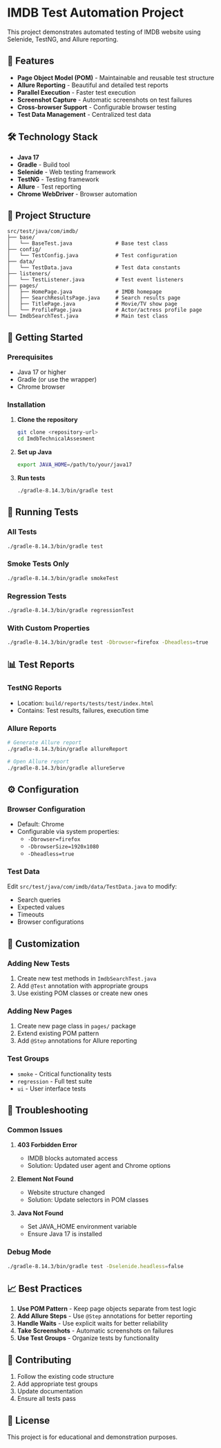 # IMDB Test Automation Project

This project demonstrates automated testing of IMDB website using Selenide, TestNG, and Allure reporting.

## 🚀 Features

- **Page Object Model (POM)** - Maintainable and reusable test structure
- **Allure Reporting** - Beautiful and detailed test reports
- **Parallel Execution** - Faster test execution
- **Screenshot Capture** - Automatic screenshots on test failures
- **Cross-browser Support** - Configurable browser testing
- **Test Data Management** - Centralized test data

## 🛠️ Technology Stack

- **Java 17**
- **Gradle** - Build tool
- **Selenide** - Web testing framework
- **TestNG** - Testing framework
- **Allure** - Test reporting
- **Chrome WebDriver** - Browser automation

## 📁 Project Structure

```
src/test/java/com/imdb/
├── base/
│   └── BaseTest.java              # Base test class
├── config/
│   └── TestConfig.java            # Test configuration
├── data/
│   └── TestData.java              # Test data constants
├── listeners/
│   └── TestListener.java          # Test event listeners
├── pages/
│   ├── HomePage.java              # IMDB homepage
│   ├── SearchResultsPage.java     # Search results page
│   ├── TitlePage.java             # Movie/TV show page
│   └── ProfilePage.java           # Actor/actress profile page
└── ImdbSearchTest.java            # Main test class
```

## 🚀 Getting Started

### Prerequisites

- Java 17 or higher
- Gradle (or use the wrapper)
- Chrome browser

### Installation

1. **Clone the repository**
   ```bash
   git clone <repository-url>
   cd ImdbTechnicalAssesment
   ```

2. **Set up Java**
   ```bash
   export JAVA_HOME=/path/to/your/java17
   ```

3. **Run tests**
   ```bash
   ./gradle-8.14.3/bin/gradle test
   ```

## 🧪 Running Tests

### All Tests
```bash
./gradle-8.14.3/bin/gradle test
```

### Smoke Tests Only
```bash
./gradle-8.14.3/bin/gradle smokeTest
```

### Regression Tests
```bash
./gradle-8.14.3/bin/gradle regressionTest
```

### With Custom Properties
```bash
./gradle-8.14.3/bin/gradle test -Dbrowser=firefox -Dheadless=true
```

## 📊 Test Reports

### TestNG Reports
- Location: `build/reports/tests/test/index.html`
- Contains: Test results, failures, execution time

### Allure Reports
```bash
# Generate Allure report
./gradle-8.14.3/bin/gradle allureReport

# Open Allure report
./gradle-8.14.3/bin/gradle allureServe
```

## ⚙️ Configuration

### Browser Configuration
- Default: Chrome
- Configurable via system properties:
  - `-Dbrowser=firefox`
  - `-DbrowserSize=1920x1080`
  - `-Dheadless=true`

### Test Data
Edit `src/test/java/com/imdb/data/TestData.java` to modify:
- Search queries
- Expected values
- Timeouts
- Browser configurations

## 🔧 Customization

### Adding New Tests
1. Create new test methods in `ImdbSearchTest.java`
2. Add `@Test` annotation with appropriate groups
3. Use existing POM classes or create new ones

### Adding New Pages
1. Create new page class in `pages/` package
2. Extend existing POM pattern
3. Add `@Step` annotations for Allure reporting

### Test Groups
- `smoke` - Critical functionality tests
- `regression` - Full test suite
- `ui` - User interface tests

## 🐛 Troubleshooting

### Common Issues

1. **403 Forbidden Error**
   - IMDB blocks automated access
   - Solution: Updated user agent and Chrome options

2. **Element Not Found**
   - Website structure changed
   - Solution: Update selectors in POM classes

3. **Java Not Found**
   - Set JAVA_HOME environment variable
   - Ensure Java 17 is installed

### Debug Mode
```bash
./gradle-8.14.3/bin/gradle test -Dselenide.headless=false
```

## 📈 Best Practices

1. **Use POM Pattern** - Keep page objects separate from test logic
2. **Add Allure Steps** - Use `@Step` annotations for better reporting
3. **Handle Waits** - Use explicit waits for better reliability
4. **Take Screenshots** - Automatic screenshots on failures
5. **Use Test Groups** - Organize tests by functionality

## 🤝 Contributing

1. Follow the existing code structure
2. Add appropriate test groups
3. Update documentation
4. Ensure all tests pass

## 📝 License

This project is for educational and demonstration purposes. 